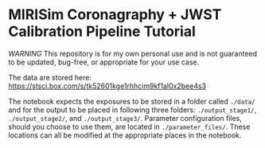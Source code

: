 # MIRISim Coronagraphy + JWST Calibration Pipeline Tutorial #

*WARNING* This repository is for my own personal use and is not guaranteed to be updated, bug-free, or appropriate for your use case.

The data are stored here: https://stsci.box.com/s/tk52601kge1rhhcim9kf1al0x2bee4s3

The notebook expects the exposures to be stored in a folder called `./data/` and for the output to be placed in following three folders: `./output_stage1/`, `./output_stage2/`, and `./output_stage3/`. Parameter configuration files, should you choose to use them, are located in `./parameter_files/`. These locations can all be modified at the appropriate places in the notebook. 

